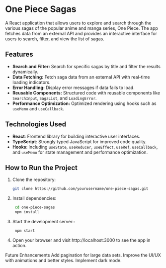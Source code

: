 # One Piece Sagas

A React application that allows users to explore and search through the various sagas of the popular anime and manga series, One Piece. The app fetches data from an external API and provides an interactive interface for users to search, filter, and view the list of sagas.

## Features

- **Search and Filter:** Search for specific sagas by title and filter the results dynamically.
- **Data Fetching:** Fetch saga data from an external API with real-time loading indicators.
- **Error Handling:** Display error messages if data fails to load.
- **Reusable Components:** Structured code with reusable components like `SearchInput`, `SagaList`, and `LoadingError`.
- **Performance Optimization:** Optimized rendering using hooks such as `useMemo` and `useCallback`.

## Technologies Used

- **React**: Frontend library for building interactive user interfaces.
- **TypeScript**: Strongly typed JavaScript for improved code quality.
- **Hooks**: Including `useState`, `useReducer`, `useEffect`, `useRef`, `useCallback`, and `useMemo` for state management and performance optimization.

## How to Run the Project

1. Clone the repository:

   ```bash
   git clone https://github.com/yourusername/one-piece-sagas.git
   ```

2. Install dependencies:

   ```bash
    cd one-piece-sagas
    npm install
   ```

3. Start the development server::

   ```bash
    npm start
   ```

4. Open your browser and visit http://localhost:3000 to see the app in action.

Future Enhancements
Add pagination for large data sets.
Improve the UI/UX with animations and better styles.
Implement dark mode.
